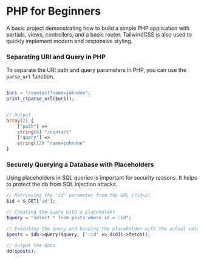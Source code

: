 # PHP for Beginners

A basic project demonstrating how to build a simple PHP application with partials, views, controllers, and a basic router. TailwindCSS is also used to quickly implement modern and responsive styling.



### Separating URI and Query in PHP

To separate the URI path and query parameters in PHP, you can use the `parse_url` function.

```php

$uri = "/contact?name=johndoe";
print_r(parse_url($uri));


// Output
array(2) {
    ["path"] =>
    string(8) "/contact"
    ["query"] =>
    string(12) "name=johndoe"
}
```


### Securely Querying a Database with Placeholders

Using placeholders in SQL queries is important for security reasons. It helps to protect the db from SQL injection attacks.

```php
// Retrieving the 'id' parameter from the URL (?id=2)
$id = $_GET['id'];

// Creating the query with a placeholder
$query = "select * from posts where id = :id";

// Executing the query and binding the placeholder with the actual value of $id.
$posts = $db->query($query, [':id' => $id])->fetch();

// Output the data
dd($posts);
```